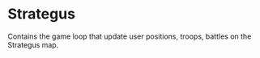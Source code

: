 # Strategus

Contains the game loop that update user positions, troops, battles on the
Strategus map.
